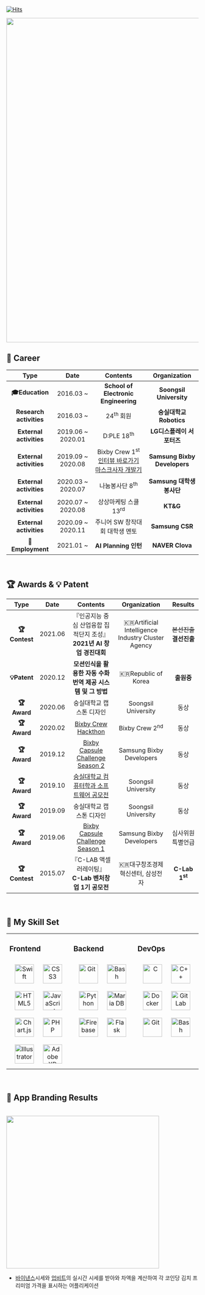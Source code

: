 [![Hits](https://hits.seeyoufarm.com/api/count/incr/badge.svg?url=https%3A%2F%2Fgithub.com%2F97tuna&count_bg=%23FFD194&title_bg=%2370E1F5&icon=swift.svg&icon_color=%23E7E7E7&title=hits&edge_flat=false)](https://hits.seeyoufarm.com)

<!-- <p align="center">
    <img width="400px" src="https://user-images.githubusercontent.com/50114556/122798860-073d9500-d2fc-11eb-98fe-bae31f705c0e.PNG">
</p> -->

<!-- <p align="center">
    <img width="900px" src="https://user-images.githubusercontent.com/50114556/122799445-b4181200-d2fc-11eb-84d3-36bb0efa0eb7.PNG">
</p> -->

<p align="center">
    <img width="850px" src="https://user-images.githubusercontent.com/50114556/122815317-40800000-d310-11eb-8a0a-c90ef258ca8d.PNG">
</p>

## :office: Career

| **Type** | **Date** | **Contents** | **Organization** |
|:-: |:-: |:-: |:-: |
|**:mortar_board:Education**| 2016.03 ~ 	| **School of Electronic Engineering** 	| **Soongsil University**	|
|**Research activities**| 2016.03 ~ 	| 24<sup>th</sup> 회원 	| **숭실대학교 Robotics** 	|
|**External activities**| 2019.06 ~ 2020.01 	| D:PLE 18<sup>th</sup> 	| **LG디스플레이 서포터즈** 	|
|**External activities**| 2019.09 ~ 2020.08 	| Bixby Crew 1<sup>st</sup><br><a href="https://bixby.developer.samsung.com/newsroom/ko-kr/%EC%9D%B8%ED%84%B0%EB%B7%B0-%EC%B2%AB-%EB%B2%88%EC%A7%B8-Bixby-Crew-%EB%B2%84%EC%8A%A4%ED%83%80%EC%9E%90%ED%8C%80%EC%9D%84-%EB%A7%8C%EB%82%98%EB%B3%B4%EC%95%98%EC%8A%B5%EB%8B%88%EB%8B%A4">인터뷰 바로가기</a><br><a href="https://www.facebook.com/100002204496852/posts/2924541744295947/">마스크사자 개발기</a> 	| **Samsung Bixby Developers** 	|
|**External activities**| 2020.03 ~ 2020.07 	| 나눔봉사단 8<sup>th</sup>	| **Samsung 대학생 봉사단** 	|
|**External activities**| 2020.07 ~ 2020.08 	| 상상마케팅 스쿨 13<sup>rd</sup> 	| **KT&G** 	|
|**External activities**| 2020.09 ~ 2020.11 	| 주니어 SW 창작대회 대학생 멘토 	| **Samsung CSR** 	|
|**:office:Employment**| 2021.01 ~ 	| **AI Planning 인턴** 	| **NAVER Clova** 	|
<br>

## :trophy: Awards & :bulb: Patent

| **Type** | **Date** | **Contents** | **Organization** | **Results** |
|:-: |:-: |:-: |:-: |:-: |
|**:trophy:Contest**| 2021.06 	|  『인공지능 중심 산업융합 집적단지 조성』<br>**2021년 AI 창업 경진대회** 	| :kr:Artificial Intelligence Industry Cluster Agency 	| ~~본선진출~~ <br> **결선진출** |
|**:bulb:Patent**| 2020.12 	|  **모션인식을 활용한 자동 수화 번역 제공 시스템 및 그 방법** 	| :kr:Republic of Korea 	| **출원중** |
|**:trophy:Award**| 2020.06 	| 숭실대학교 캡스톤 디자인 	| Soongsil University	| 동상 |
|**:trophy:Award**| 2020.02 	| [Bixby Crew Hackthon](https://bixby.developer.samsung.com/newsroom/ko-kr/%ED%96%89%EC%82%AC-%ED%9B%84%EA%B8%B0-Bixby-Crew-2%EA%B8%B0%EC%99%80-%ED%95%A8%EA%BB%98%ED%95%9C-%ED%95%B4%EC%BB%A4%ED%86%A4-%ED%9B%84%EA%B8%B0%EB%A5%BC-%EA%B3%B5%EC%9C%A0%ED%95%A9%EB%8B%88%EB%8B%A4) 	| Bixby Crew 2<sup>nd</sup>	| 동상 |
|**:trophy:Award**| 2019.12 	| [Bixby Capsule Challenge Season 2](https://bixby.developer.samsung.com/newsroom/ko-kr/%ED%96%89%EC%82%AC-%ED%9B%84%EA%B8%B0-%EB%B9%85%EC%8A%A4%EB%B9%84-%EC%BA%A1%EC%8A%90-%EC%B1%8C%EB%A6%B0%EC%A7%80-%EC%8B%9C%EC%A6%8C2%EC%9D%98-%EC%97%B4%EA%B8%B0%EC%99%80-%EA%B2%B0%EC%84%A0-%ED%98%84%EC%9E%A5%EC%9D%84-%ED%99%95%EC%9D%B8%ED%95%B4%EB%B3%B4%EC%84%B8%EC%9A%94) 	| Samsung Bixby Developers 	| 동상 |
|**:trophy:Award**| 2019.10 	| [숭실대학교 컴퓨터학과 소프트웨어 공모전](https://github.com/97tuna/Bixby_Capsule_BusTaja)	| Soongsil University 	| 동상 |
|**:trophy:Award**| 2019.09 	| 숭실대학교 캡스톤 디자인	| Soongsil University 	| 동상 |
|**:trophy:Award**| 2019.06 	| [Bixby Capsule Challenge Season 1](https://bixby.developer.samsung.com/newsroom/ko-kr/%ED%96%89%EC%82%AC-%ED%9B%84%EA%B8%B0-%EB%B9%85%EC%8A%A4%EB%B9%84-%EC%BA%A1%EC%8A%90-%EC%B1%8C%EB%A6%B0%EC%A7%80-2019-%EA%B2%B0%EC%84%A0-%EC%A7%84%EC%B6%9C%EC%9E%91-%EB%B0%8F-%EC%9E%85%EC%84%A0%EC%9E%91%EC%9D%84-%EB%B0%9C%ED%91%9C%ED%95%A9%EB%8B%88%EB%8B%A4) 	| Samsung Bixby Developers 	| 심사위원 특별언급 |
|**:trophy:Contest**| 2015.07 	|  『C-LAB 액셀러레이팅』<br>**C-Lab 벤처창업 1기 공모전** 	| :kr:대구창조경제혁신센터, 삼성전자 	| **C-Lab 1<sup>st</sup>** |
<br>

## :wrench: My Skill Set
<table><tr><td valign="top" width="33%">

### Frontend  
<div align="center">
<img style="margin: 10px" src="https://profilinator.rishav.dev/skills-assets/swift-original-wordmark.svg" alt="Swift" height="50" />  
<img style="margin: 10px" src="https://profilinator.rishav.dev/skills-assets/css3-original-wordmark.svg" alt="CSS3" height="50" />  
<img style="margin: 10px" src="https://profilinator.rishav.dev/skills-assets/html5-original-wordmark.svg" alt="HTML5" height="50" />  
<img style="margin: 10px" src="https://profilinator.rishav.dev/skills-assets/javascript-original.svg" alt="JavaScript" height="50" />  
<img style="margin: 10px" src="https://profilinator.rishav.dev/skills-assets/logo-title.svg" alt="Chart.js" height="50" />  
<img style="margin: 10px" src="https://profilinator.rishav.dev/skills-assets/php-original.svg" alt="PHP" height="50" />  
<img style="margin: 10px" src="https://profilinator.rishav.dev/skills-assets/adobe_illustrator-icon.svg" alt="Illustrator" height="50" />  
<img style="margin: 10px" src="https://profilinator.rishav.dev/skills-assets/adobexd.png" alt="Adobe XD" height="50" />  
</div>

</td><td valign="top" width="33%">



### Backend  
<div align="center">  
<img style="margin: 10px" src="https://profilinator.rishav.dev/skills-assets/git-scm-icon.svg" alt="Git" height="50" />  
<img style="margin: 10px" src="https://profilinator.rishav.dev/skills-assets/gnu_bash-icon.svg" alt="Bash" height="50" />  
<img style="margin: 10px" src="https://profilinator.rishav.dev/skills-assets/python-original.svg" alt="Python" height="50" />  
<img style="margin: 10px" src="https://profilinator.rishav.dev/skills-assets/mariadb.png" alt="Maria DB" height="50" />  
<img style="margin: 10px" src="https://profilinator.rishav.dev/skills-assets/firebase.png" alt="Firebase" height="50" />  
<img style="margin: 10px" src="https://profilinator.rishav.dev/skills-assets/flask.png" alt="Flask" height="50" />  
</div>

</td><td valign="top" width="33%">



### DevOps  
<div align="center">  
<img style="margin: 10px" src="https://profilinator.rishav.dev/skills-assets/c-original.svg" alt="C" height="50" />  
<img style="margin: 10px" src="https://profilinator.rishav.dev/skills-assets/cplusplus-original.svg" alt="C++" height="50" />  
<img style="margin: 10px" src="https://profilinator.rishav.dev/skills-assets/docker-original-wordmark.svg" alt="Docker" height="50" />  
<img style="margin: 10px" src="https://profilinator.rishav.dev/skills-assets/gitlab.svg" alt="GitLab" height="50" />  
<img style="margin: 10px" src="https://profilinator.rishav.dev/skills-assets/git-scm-icon.svg" alt="Git" height="50" />    
<img style="margin: 10px" src="https://profilinator.rishav.dev/skills-assets/gnu_bash-icon.svg" alt="Bash" height="50" />  
</div>

</td></tr></table><br>

## :iphone: App Branding Results
<br>
<img width="400px" src="https://user-images.githubusercontent.com/50114556/121816502-016e0100-ccb7-11eb-96a9-7f9b0b4b6cd3.png">

- [바이낸스](https://binance.com/ko)시세와 [업비트](https://upbit.com)의 실시간 시세를 받아와 차액을 계산하여 각 코인당 김치 프리미엄 가격을 표시하는 어플리케이션